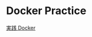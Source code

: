 # Docker Practice

[実践 Docker](https://zenn.dev/suzuki_hoge/books/2022-03-docker-practice-8ae36c33424b59)

